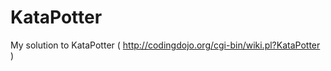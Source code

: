 KataPotter
==========

My solution to KataPotter ( http://codingdojo.org/cgi-bin/wiki.pl?KataPotter )